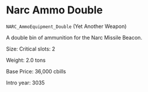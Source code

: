 # Narc Ammo Double

`NARC_AmmoEquipment_Double` (Yet Another Weapon)

A double bin of ammunition for the Narc Missile Beacon.

Size: Critical slots: 2

Weight: 2.0 tons

Base Price: 36,000 cbills

Intro year: 3035

